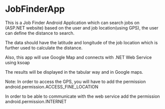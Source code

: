 JobFinderApp
============

This is a Job Finder Android Application which can search jobs on (ASP.NET website) based on the user and job location(using GPS),
the user can define the distance to search.

The data should have the latitude and longitude of the job location which is further used to calculate the distance.

Also, this app will use Google Map and connects with .NET Web Service using ksoap 

The results will be displayed in the tabular way and in Google maps.


Note: 
In order to access the GPS, you will have to add the permission 
android.permission.ACCESS_FINE_LOCATION

In order to be able to communicate with the web service add the permission
android.permission.INTERNET

